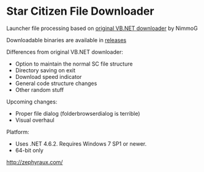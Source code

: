 # Star Citizen File Downloader
Launcher file processing based on [original VB.NET downloader](https://bitbucket.org/nimmog/scpatchdownloader-vb.net/overview) by NimmoG

Downloadable binaries are available in [releases](https://github.com/Hawxy/SCAlternativePatcher/releases)

Differences from original VB.NET downloader:

- Option to maintain the normal SC file structure
- Directory saving on exit
- Download speed indicator
- General code structure changes
- Other random stuff

Upcoming changes:
- Proper file dialog (folderbrowserdialog is terrible)
- Visual overhaul

Platform:
- Uses .NET 4.6.2. Requires Windows 7 SP1 or newer.
- 64-bit only

http://zephyraux.com/
